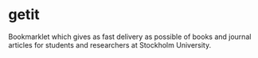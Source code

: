 # getit
Bookmarklet which gives as fast delivery as possible of books and journal articles for students and researchers at Stockholm University.
